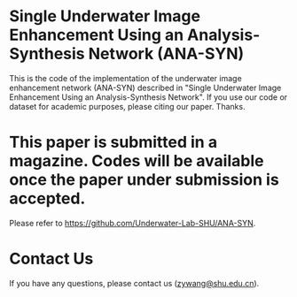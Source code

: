 # Single Underwater Image Enhancement Using an Analysis-Synthesis Network (ANA-SYN)
This is the code of the implementation of the underwater image enhancement network (ANA-SYN) described in "Single Underwater Image Enhancement Using an Analysis-Synthesis Network". If you use our code or dataset for academic purposes, please citing our paper. Thanks.

# This paper is submitted in a magazine. Codes will be available once the paper under submission is accepted.

Please refer to https://github.com/Underwater-Lab-SHU/ANA-SYN.

# Contact Us
If you have any questions, please contact us (zywang@shu.edu.cn).
